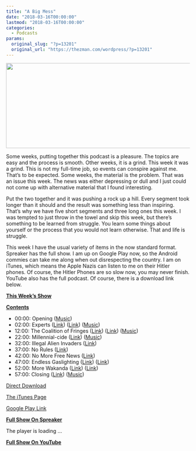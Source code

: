 ```yaml
---
title: "A Big Mess"
date: "2018-03-16T00:00:00"
lastmod: "2018-03-16T00:00:00"
categories:
  - Podcasts
params:
  original_slug: "?p=13201"
  original_url: "https://thezman.com/wordpress/?p=13201"
---
```


[<img
src="http://thezman.com/wordpress/wp-content/uploads/2018/01/Power-Hour.png"
decoding="async" width="600" height="233" />](http://thezman.com/wordpress/wp-content/uploads/2018/01/Power-Hour.png)

Some weeks, putting together this podcast is a pleasure. The topics are
easy and the process is smooth. Other weeks, it is a grind. This week it
was a grind. This is not my full-time job, so events can conspire
against me. That’s to be expected. Some weeks, the material is the
problem. That was an issue this week. The news was either depressing or
dull and I just could not come up with alternative material that I found
interesting.

Put the two together and it was pushing a rock up a hill. Every segment
took longer than it should and the result was something less than
inspiring. That’s why we have five short segments and three long ones
this week. I was tempted to just throw in the towel and skip this week,
but there’s something to be learned from struggle. You learn some things
about yourself or the process that you would not learn otherwise. That
and life is struggle.

This week I have the usual variety of items in the now standard format.
Spreaker has the full show. I am up on Google Play now, so the Android
commies can take me along when out disrespecting the country. I am on
iTunes, which means the Apple Nazis can listen to me on their Hitler
phones. Of course, the Hitler Phones are so slow now, you may never
finish. YouTube also has the full podcast. Of course, there is a
download link below.

**<u>This Week’s Show</u>**

**<u>Contents</u>**

-   00:00: Opening
    (<a href="https://www.youtube.com/watch?v=GKY--qaHWSw" rel="noopener"
    target="_blank">Music</a>)
-   02:00: Experts (<a
    href="https://www.wsj.com/articles/how-do-pundits-never-get-it-wrong-call-a-40-chance-1519662425"
    rel="noopener" target="_blank">Link</a>)
    (<a href="https://en.wikipedia.org/wiki/Sicilian_Expedition"
    rel="noopener" target="_blank">Link</a>)
    (<a href="https://www.youtube.com/watch?v=ci3afKw_mcY" rel="noopener"
    target="_blank">Music</a>)
-   12:00: The Coalition of Fringes (<a
    href="https://anepigone.blogspot.com/2006/05/hispanic-deluge-bad-news-for-jews.html"
    rel="noopener" target="_blank">Link</a>) (<a
    href="https://www.theroot.com/a-word-about-louis-farrakhan-and-tamika-mallory-1823607435"
    rel="noopener" target="_blank">Link</a>)
    (<a href="https://www.youtube.com/watch?v=cYKVb7T1n2I" rel="noopener"
    target="_blank">Music</a>)
-   22:00: Millennial-cide (<a
    href="https://www.washingtonpost.com/opinions/its-time-to-give-socialism-a-try/2018/03/06/c603a1b6-2164-11e8-86f6-54bfff693d2b_story.html?utm_term=.fb742d4f2c04"
    rel="noopener" target="_blank">Link</a>)
    (<a href="https://www.youtube.com/watch?v=qTrUwO6xOEI" rel="noopener"
    target="_blank">Music</a>)
-   32:00: Illegal Alien Invaders (<a
    href="http://www.sacbee.com/news/politics-government/capitol-alert/article205249624.html"
    rel="noopener" target="_blank">Link</a>)
-   37:00: No Rules (<a
    href="https://www.washingtonexaminer.com/james-clapper-avoids-charges-for-clearly-erroneous-surveillance-testimony/article/2651233"
    rel="noopener" target="_blank">Link</a>)
-   42:00: No More Free News (<a
    href="https://www.yahoo.com/news/free-news-gets-scarcer-paywalls-tighten-020350136.html"
    rel="noopener" target="_blank">Link</a>)
-   47:00: Endless Gaslighting (<a
    href="https://www.thenation.com/article/the-koch-brothers-get-their-very-own-secretary-of-state/"
    rel="noopener" target="_blank">Link</a>) (<a
    href="http://takimag.com/article/the_selfishness_of_virtue_jim_goad/print"
    rel="noopener" target="_blank">Link</a>)
-   52:00: More Wakanda (<a
    href="https://www.washingtonpost.com/news/the-switch/wp/2018/03/14/how-white-nationalists-are-trying-to-co-opt-black-panther/?utm_term=.5b552a487ad9"
    rel="noopener" target="_blank">Link</a>) (<a
    href="http://www.unz.com/isteve/more-wakanda-derangement-syndrome-in-the-washington-post/"
    rel="noopener" target="_blank">Link</a>)
-   57:00: Closing (<a
    href="http://www.foxnews.com/us/2018/03/15/neo-nazi-leader-who-sued-trump-now-faces-domestic-violence-charges-after-love-triangle.html"
    rel="noopener" target="_blank">Link</a>)
    (<a href="https://www.youtube.com/watch?v=Ixrje2rXLMA" rel="noopener"
    target="_blank">Music</a>)

<a href="https://api.spreaker.com/v2/episodes/14302124/download.mp3"
rel="noopener" target="_blank">Direct Download</a>

<a
href="https://itunes.apple.com/us/podcast/the-z-blog-power-hour/id1262799640?mt=2"
rel="noopener" target="_blank">The iTunes Page</a>

<a
href="https://playmusic.app.goo.gl/?ibi=com.google.PlayMusic&amp;isi=691797987&amp;ius=googleplaymusic&amp;link=https://play.google.com/music/m/Ign2aae4ofqi7ih4zik5ipqtv3y?t%3DThe_Z_Blog_Power_Hour%26pcampaignid%3DMKT-na-all-co-pr-mu-pod-16"
rel="noopener" target="_blank">Google Play Link</a>

**<u>Full Show On Spreaker</u>**

The player is loading ...

<span class="widget_spinner dark"></span>

**<u>Full Show On YouTube</u>**
